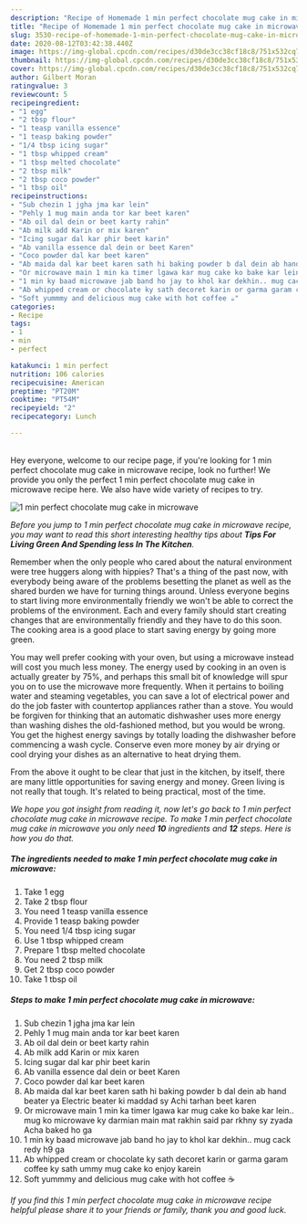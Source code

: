 ```yaml
---
description: "Recipe of Homemade 1 min perfect chocolate mug cake in microwave"
title: "Recipe of Homemade 1 min perfect chocolate mug cake in microwave"
slug: 3530-recipe-of-homemade-1-min-perfect-chocolate-mug-cake-in-microwave
date: 2020-08-12T03:42:38.440Z
image: https://img-global.cpcdn.com/recipes/d30de3cc38cf18c8/751x532cq70/1-min-perfect-chocolate-mug-cake-in-microwave-recipe-main-photo.jpg
thumbnail: https://img-global.cpcdn.com/recipes/d30de3cc38cf18c8/751x532cq70/1-min-perfect-chocolate-mug-cake-in-microwave-recipe-main-photo.jpg
cover: https://img-global.cpcdn.com/recipes/d30de3cc38cf18c8/751x532cq70/1-min-perfect-chocolate-mug-cake-in-microwave-recipe-main-photo.jpg
author: Gilbert Moran
ratingvalue: 3
reviewcount: 5
recipeingredient:
- "1 egg"
- "2 tbsp flour"
- "1 teasp vanilla essence"
- "1 teasp baking powder"
- "1/4 tbsp icing sugar"
- "1 tbsp whipped cream"
- "1 tbsp melted chocolate"
- "2 tbsp milk"
- "2 tbsp coco powder"
- "1 tbsp oil"
recipeinstructions:
- "Sub chezin 1 jgha jma kar lein"
- "Pehly 1 mug main anda tor kar beet karen"
- "Ab oil dal dein or beet karty rahin"
- "Ab milk add Karin or mix karen"
- "Icing sugar dal kar phir beet karin"
- "Ab vanilla essence dal dein or beet Karen"
- "Coco powder dal kar beet karen"
- "Ab maida dal kar beet karen sath hi baking powder b dal dein ab hand beater ya Electric beater ki maddad sy Achi tarhan beet karen"
- "Or microwave main 1 min ka timer lgawa kar mug cake ko bake kar lein.. mug ko microwave ky darmian main mat rakhin said par rkhny sy zyada Acha baked ho ga"
- "1 min ky baad microwave jab band ho jay to khol kar dekhin.. mug cack redy h9 ga"
- "Ab whipped cream or chocolate ky sath decoret karin or garma garam coffee ky sath ummy mug cake ko enjoy karein"
- "Soft yummmy and delicious mug cake with hot coffee ☕"
categories:
- Recipe
tags:
- 1
- min
- perfect

katakunci: 1 min perfect 
nutrition: 106 calories
recipecuisine: American
preptime: "PT20M"
cooktime: "PT54M"
recipeyield: "2"
recipecategory: Lunch

---
```

<br>
Hey everyone, welcome to our recipe page, if you're looking for 1 min perfect chocolate mug cake in microwave recipe, look no further! We provide you only the perfect 1 min perfect chocolate mug cake in microwave recipe here. We also have wide variety of recipes to try.
<br>


![1 min perfect chocolate mug cake in microwave](https://img-global.cpcdn.com/recipes/d30de3cc38cf18c8/751x532cq70/1-min-perfect-chocolate-mug-cake-in-microwave-recipe-main-photo.jpg)

<i>Before you jump to 1 min perfect chocolate mug cake in microwave recipe, you may want to read this short interesting healthy tips about 
<strong>Tips For Living Green And Spending less In The Kitchen</strong>.</i>
</br>

Remember when the only people who cared about the natural environment were tree huggers along with hippies? That's a thing of the past now, with everybody being aware of the problems besetting the planet as well as the shared burden we have for turning things around. Unless everyone begins to start living more environmentally friendly we won't be able to correct the problems of the environment. Each and every family should start creating changes that are environmentally friendly and they have to do this soon. The cooking area is a good place to start saving energy by going more green.

You may well prefer cooking with your oven, but using a microwave instead will cost you much less money. The energy used by cooking in an oven is actually greater by 75%, and perhaps this small bit of knowledge will spur you on to use the microwave more frequently. When it pertains to boiling water and steaming vegetables, you can save a lot of electrical power and do the job faster with countertop appliances rather than a stove. You would be forgiven for thinking that an automatic dishwasher uses more energy than washing dishes the old-fashioned method, but you would be wrong. You get the highest energy savings by totally loading the dishwasher before commencing a wash cycle. Conserve even more money by air drying or cool drying your dishes as an alternative to heat drying them.

From the above it ought to be clear that just in the kitchen, by itself, there are many little opportunities for saving energy and money. Green living is not really that tough. It's related to being practical, most of the time.


<i>We hope you got insight from reading it, now let's go back to 1 min perfect chocolate mug cake in microwave recipe. To make 1 min perfect chocolate mug cake in microwave you only need <strong>10</strong> ingredients and <strong>12</strong> steps. Here is how you do that.
</i>

##### The ingredients needed to make 1 min perfect chocolate mug cake in microwave:

1. Take 1 egg
1. Take 2 tbsp flour
1. You need 1 teasp vanilla essence
1. Provide 1 teasp baking powder
1. You need 1/4 tbsp icing sugar
1. Use 1 tbsp whipped cream
1. Prepare 1 tbsp melted chocolate
1. You need 2 tbsp milk
1. Get 2 tbsp coco powder
1. Take 1 tbsp oil


##### Steps to make 1 min perfect chocolate mug cake in microwave:

1. Sub chezin 1 jgha jma kar lein
1. Pehly 1 mug main anda tor kar beet karen
1. Ab oil dal dein or beet karty rahin
1. Ab milk add Karin or mix karen
1. Icing sugar dal kar phir beet karin
1. Ab vanilla essence dal dein or beet Karen
1. Coco powder dal kar beet karen
1. Ab maida dal kar beet karen sath hi baking powder b dal dein ab hand beater ya Electric beater ki maddad sy Achi tarhan beet karen
1. Or microwave main 1 min ka timer lgawa kar mug cake ko bake kar lein.. mug ko microwave ky darmian main mat rakhin said par rkhny sy zyada Acha baked ho ga
1. 1 min ky baad microwave jab band ho jay to khol kar dekhin.. mug cack redy h9 ga
1. Ab whipped cream or chocolate ky sath decoret karin or garma garam coffee ky sath ummy mug cake ko enjoy karein
1. Soft yummmy and delicious mug cake with hot coffee ☕


<i>If you find this 1 min perfect chocolate mug cake in microwave recipe helpful please share it to your friends or family, thank you and good luck.</i>
